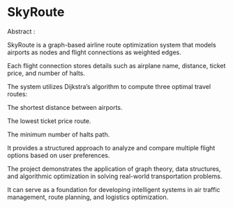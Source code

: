 # SkyRoute
Abstract :

SkyRoute is a graph-based airline route optimization system that models airports as nodes and flight connections as weighted edges.

Each flight connection stores details such as airplane name, distance, ticket price, and number of halts.

The system utilizes Dijkstra’s algorithm to compute three optimal travel routes:

The shortest distance between airports.

The lowest ticket price route.

The minimum number of halts path.

It provides a structured approach to analyze and compare multiple flight options based on user preferences.

The project demonstrates the application of graph theory, data structures, and algorithmic optimization in solving real-world transportation problems.

It can serve as a foundation for developing intelligent systems in air traffic management, route planning, and logistics optimization.
